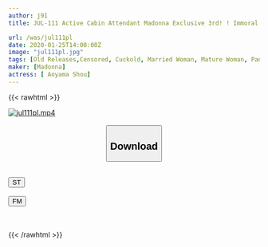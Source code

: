 ```yaml
---
author: j91
title: JUL-111 Active Cabin Attendant Madonna Exclusive 3rd! ! Immoral Drama X Super Beautiful Legs Fetish! ! My Son's Wife's Pantyhose Legs Are Barking On My Son's Bride's Pantyhose Legs For 3 Days While On A Business Trip! ! Sho Aoyama

url: /was/jul111pl
date: 2020-01-25T14:00:00Z
image: "jul111pl.jpg"
tags: [Old Releases,Censored, Cuckold, Married Woman, Mature Woman, Pantyhose, Stewardess, Tall]
maker: [Madonna]
actress: [ Aoyama Shou]
---
```



{{< rawhtml >}}

<div class="video" data-videoid="741GJ4VQ8pUA92W">
    <a href="javascript:;">
        <img src="/was/jul111pl/jul111pl.jpg" width="WIDTH" height="HEIGHT" alt="jul111pl.mp4" loading="lazy">
    </a>
</div>

<script type="text/javascript" src="https://j91.asia/asset/on-demand-st.js"></script>

<br>
  <link rel="stylesheet" href="https://j91.asia/asset/bs5.css">
  
  <center>
  <button class="btn btn-primary" type="button" data-bs-toggle="collapse" data-bs-target=".multi-collapse" aria-expanded="false" aria-controls="multiCollapseExample1 multiCollapseExample2"><h2>Download</h2></button></center>
</p>
<div class="row">
  <div class="col">
    <div class="collapse multi-collapse" id="multiCollapseExample1">
      <div class="card card-body">
	      	      <br>
<div class="buttons">  
<a href="https://streamtape.to/v/741GJ4VQ8pUA92W" target="_blank"><button class="btn-hover color-3"><i class="fa fa-download"></i> ST</button></a></div>
    </div>
  </div>
</div>
  <div class="col">
    <div class="collapse multi-collapse" id="multiCollapseExample2">
      <div class="card card-body">
	      <br>
<div class="buttons">
    <a href="https://filemoon.sx/d/isr6e2ibdsbg" target="_blank"><button class="btn-hover color-8"><i class="fa fa-download"></i> FM</button></a></div>
<br><br>
      </div>
    </div>
  </div>
</div>

{{< /rawhtml >}}